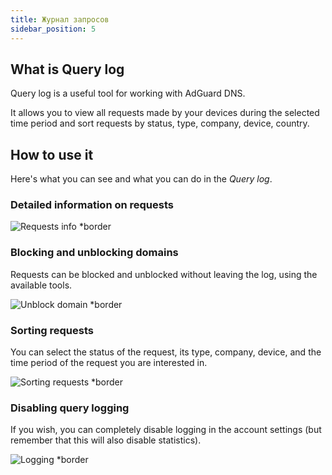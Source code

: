 ```yaml
---
title: Журнал запросов
sidebar_position: 5
---
```


## What is Query log

Query log is a useful tool for working with AdGuard DNS.

It allows you to view all requests made by your devices during the selected time period and sort requests by status, type, company, device, country.

## How to use it

Here's what you can see and what you can do in the _Query log_.

### Detailed information on requests

![Requests info \*border](https://cdn.adtidy.org/content/kb/dns/private/new_dns/statistics/detailed_info.png)

### Blocking and unblocking domains

Requests can be blocked and unblocked without leaving the log, using the available tools.

![Unblock domain \*border](https://cdn.adtidy.org/content/kb/dns/private/new_dns/statistics/unblock_domain.png)

### Sorting requests

You can select the status of the request, its type, company, device, and the time period of the request you are interested in.

![Sorting requests \*border](https://cdn.adtidy.org/content/kb/dns/private/new_dns/statistics/query_sorted.png)

### Disabling query logging

If you wish, you can completely disable logging in the account settings (but remember that this will also disable statistics).

![Logging \*border](https://cdn.adtidy.org/content/kb/dns/private/new_dns/statistics/logging.png)
